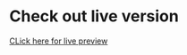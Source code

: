 # Check out live version
[CLick here for live preview](https://phenomenal-eclair-289950.netlify.app)
